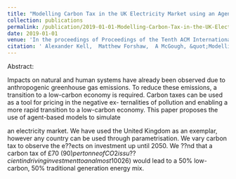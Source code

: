 ```yaml
---
title: "Modelling Carbon Tax in the UK Electricity Market using an Agent-Based Model"
collection: publications
permalink: /publication/2019-01-01-Modelling-Carbon-Tax-in-the-UK-Electricity-Market-using-an-Agent-Based-Model
date: 2019-01-01
venue: 'In the proceedings of Proceedings of the Tenth ACM International Conference on Future Energy Systems'
citation: ' Alexander Kell,  Matthew Forshaw,  A McGough, &quot;Modelling Carbon Tax in the UK Electricity Market using an Agent-Based Model.&quot; In the proceedings of Proceedings of the Tenth ACM International Conference on Future Energy Systems, 2019.'
---
```


Abstract:

Impacts on natural and human systems have already been observed due to anthropogenic greenhouse gas emissions. To reduce these emissions, a transition to a low-carbon economy is required. Carbon taxes can be used as a tool for pricing in the negative ex- ternalities of pollution and enabling a more rapid transition to a low-carbon economy. This paper proposes the use of agent-based models to simulate

an electricity market. We have used the United Kingdom as an exemplar, however any country can be used through parametrisation. We vary carbon tax to observe the e??ects on investment up until 2050. We ??nd that a carbon tax of £70 ($90) per tonne ofCO2 is su??cient in driving investment to an almost 100% renewable energy supply. A less aggressive option, however, of setting a carbon tax at £20 ($26) would lead to a 50% low-carbon, 50% traditional generation energy mix.

